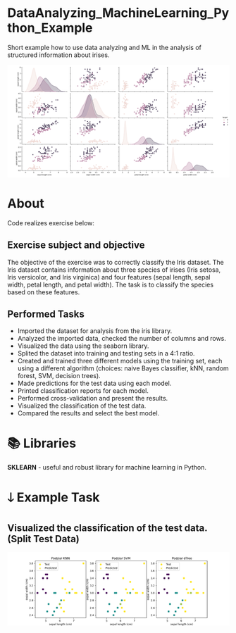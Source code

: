 # DataAnalyzing_MachineLearning_Python_Example
Short example how to use data analyzing and ML in the analysis of structured information about irises.

![Data_Chart_Presentation](Data_Images/Data_Visualization.png)

# About
Code realizes exercise below:

## Exercise subject and objective
The objective of the exercise was to correctly classify the Iris dataset.
The Iris dataset contains information about three species of irises (Iris setosa, Iris versicolor, and Iris virginica) and four features (sepal length, sepal width, petal length, and petal width). 
The task is to classify the species based on these features. 

## Performed Tasks
- Imported the dataset for analysis from the iris library.
- Analyzed the imported data, checked the number of columns and rows.
- Visualized the data using the seaborn library.
- Splited the dataset into training and testing sets in a 4:1 ratio.
- Created and trained three different models using the training set, each using a different algorithm (choices: naive Bayes classifier, kNN, random forest, SVM, decision trees).
- Made predictions for the test data using each model.
- Printed classification reports for each model.
- Performed cross-validation and present the results.
- Visualized the classification of the test data.
- Compared the results and select the best model.

# 📚 Libraries 
<strong>SKLEARN</strong> - useful and robust library for machine learning in Python. 

# 🡓 Example Task
## Visualized the classification of the test data. (Split Test Data)

![Chart_Split_Test_Data](Data_Images/Data_Split_Chart.png)


